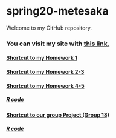 # spring20-metesaka


Welcome to my GitHub repository. 

### You can visit my site with [this link.](https://bu-ie-360.github.io/spring20-metesaka/)


#### [Shortcut to my Homework 1](https://bu-ie-360.github.io/spring20-metesaka/files/HW1/HW1.html)

#### [Shortcut to my Homework 2-3](https://bu-ie-360.github.io/spring20-metesaka/files/HW2-3/HW2_3.html)

#### [Shortcut to my Homework 4-5](https://bu-ie-360.github.io/spring20-metesaka/files/HW4-5/IE-360-HW45.html)
##### [R code](https://bu-ie-360.github.io/spring20-metesaka/files/HW4-5/HW4-5.R)

#### [Shortcut to our group Project (Group 18)](https://bu-ie-360.github.io/spring20-metesaka/files/Project/Project-_Report.html)
##### [R code](https://bu-ie-360.github.io/spring20-metesaka/files/Project/IE360-Proj_code.R)